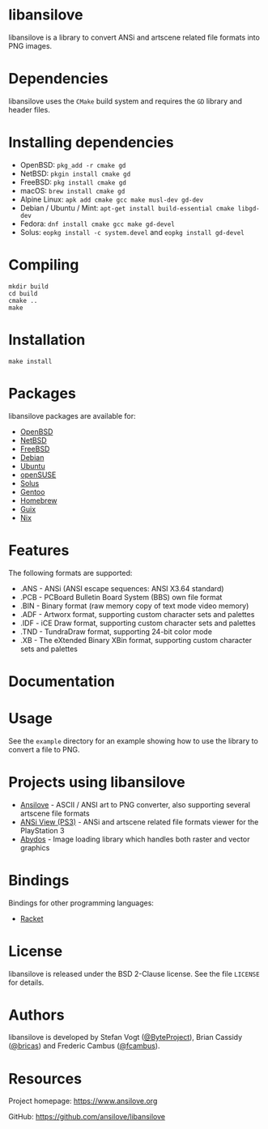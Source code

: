 # libansilove

libansilove is a library to convert ANSi and artscene related file formats
into PNG images.

# Dependencies

libansilove uses the `CMake` build system and requires the `GD` library and
header files.

# Installing dependencies

- OpenBSD: `pkg_add -r cmake gd`
- NetBSD: `pkgin install cmake gd`
- FreeBSD: `pkg install cmake gd`
- macOS: `brew install cmake gd`
- Alpine Linux: `apk add cmake gcc make musl-dev gd-dev`
- Debian / Ubuntu / Mint: `apt-get install build-essential cmake libgd-dev`
- Fedora: `dnf install cmake gcc make gd-devel`
- Solus: `eopkg install -c system.devel` and `eopkg install gd-devel`

# Compiling

	mkdir build
	cd build
	cmake ..
	make

# Installation

	make install

# Packages

libansilove packages are available for:

- [OpenBSD][1]
- [NetBSD][2]
- [FreeBSD][3]
- [Debian][4]
- [Ubuntu][5]
- [openSUSE][6]
- [Solus][7]
- [Gentoo][8]
- [Homebrew][9]
- [Guix][10]
- [Nix][11]

# Features

The following formats are supported:

- .ANS - ANSi (ANSI escape sequences: ANSI X3.64 standard)
- .PCB - PCBoard Bulletin Board System (BBS) own file format
- .BIN - Binary format (raw memory copy of text mode video memory)
- .ADF - Artworx format, supporting custom character sets and palettes
- .IDF - iCE Draw format, supporting custom character sets and palettes
- .TND - TundraDraw format, supporting 24-bit color mode
- .XB - The eXtended Binary XBin format, supporting custom character sets and palettes

# Documentation

# Usage

See the `example` directory for an example showing how to use the library to
convert a file to PNG.

# Projects using libansilove

- [Ansilove][12] - ASCII / ANSI art to PNG converter, also supporting several artscene file formats
- [ANSi View (PS3)][13] - ANSi and artscene related file formats viewer for the PlayStation 3
- [Abydos][14] - Image loading library which handles both raster and vector graphics

# Bindings

Bindings for other programming languages:

- [Racket][15]

# License

libansilove is released under the BSD 2-Clause license. See the file `LICENSE` for details.

# Authors

libansilove is developed by Stefan Vogt ([@ByteProject][16]), Brian Cassidy
([@bricas][17]) and Frederic Cambus ([@fcambus][18]).

# Resources

Project homepage: https://www.ansilove.org

GitHub: https://github.com/ansilove/libansilove

[1]: https://openports.pl/path/graphics/libansilove
[2]: https://pkgsrc.se/graphics/libansilove
[3]: https://www.freshports.org/graphics/libansilove/
[4]: https://packages.debian.org/search?keywords=libansilove
[5]: https://packages.ubuntu.com/search?keywords=libansilove
[6]: https://software.opensuse.org/package/libansilove
[7]: https://dev.getsol.us/source/libansilove/
[8]: https://packages.gentoo.org/packages/dev-libs/libansilove
[9]: https://formulae.brew.sh/formula/libansilove
[10]: https://packages.guix.gnu.org/packages/libansilove/
[11]: https://github.com/NixOS/nixpkgs/tree/master/pkgs/by-name/li/libansilove
[12]: https://github.com/ansilove/ansilove
[13]: https://github.com/bucanero/ansiview-ps3
[14]: https://snisurset.net/code/abydos/
[15]: https://gitlab.com/xgqt/racket-libansilove
[16]: https://github.com/ByteProject
[17]: https://github.com/bricas
[18]: https://github.com/fcambus

